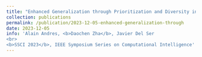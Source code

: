 ```yaml
---
title: "Enhanced Generalization through Prioritization and Diversity in Self-Imitation Reinforcement Learning over Procedural Environments with Sparse Rewards"
collection: publications
permalink: /publication/2023-12-05-enhanced-generalization-through
date: 2023-12-05
info: 'Alain Andres, <b>Daochen Zha</b>, Javier Del Ser
<br>
<b>SSCI 2023</b>, IEEE Symposium Series on Computational Intelligence'
---
```

